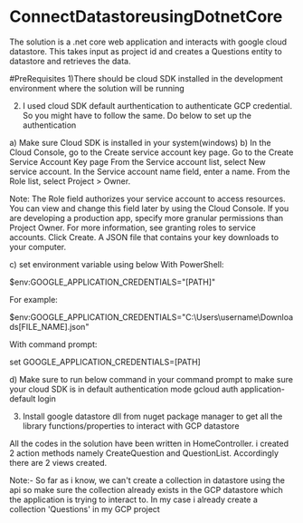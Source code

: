 # ConnectDatastoreusingDotnetCore
The solution is a .net core web application and interacts with google cloud datastore. This takes input as project id and creates a Questions entity to datastore and retrieves the data.



#PreRequisites
1)There should be cloud SDK installed in the development environment where the solution will be running 

2) I used cloud SDK default aurthentication to authenticate GCP credential. So you might have to follow the same. Do below to set up the authentication 

  a) Make sure Cloud SDK is installed in your system(windows) 
  b) In the Cloud Console, go to the Create service account key page. Go to the Create Service Account Key page From the Service account list, select New service account. In the Service account name field, enter a name. From the Role list, select Project > Owner.

Note: The Role field authorizes your service account to access resources. You can view and change this field later by using the Cloud Console. If you are developing a production app, specify more granular permissions than Project Owner. For more information, see granting roles to service accounts. Click Create. A JSON file that contains your key downloads to your computer.

  c) set environment variable using below With PowerShell:

$env:GOOGLE_APPLICATION_CREDENTIALS="[PATH]"

For example:

$env:GOOGLE_APPLICATION_CREDENTIALS="C:\Users\username\Downloads[FILE_NAME].json"

With command prompt:

set GOOGLE_APPLICATION_CREDENTIALS=[PATH] 

  d) Make sure to run below command in your command prompt to make sure your cloud SDK is in default authentication mode gcloud auth application-default login
  
3) Install google datastore dll from nuget package manager to get all the library functions/properties to interact with GCP datastore

All the codes in the solution have been written in HomeController. i created 2 action methods namely CreateQuestion and QuestionList.
Accordingly there are 2 views created.

Note:- So far as i know, we can't create a collection in datastore using the api so make sure the collection already exists in the GCP datastore which the application is trying to interact to.
In my case i already create a collection 'Questions' in my GCP project
